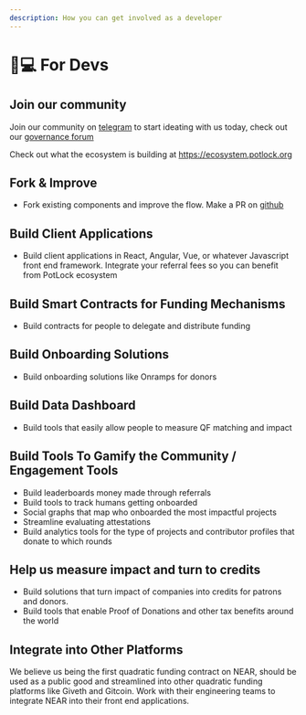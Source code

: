 ```yaml
---
description: How you can get involved as a developer
---
```


# 👩💻 For Devs

## Join our community&#x20;

Join our community on [telegram](https://potlock.org/community) to start ideating with us today, check out our [governance forum ](https://potlock.org/gov)

Check out what the ecosystem is building at [https://ecosystem.potlock.org ](https://ecosystem.potlock.org)

## Fork & Improve

* Fork existing components and improve the flow. Make a PR on [github](https://github.com/PotLock/bos-app)

## Build Client Applications

* Build client applications in React, Angular, Vue, or whatever Javascript front end framework. Integrate your referral fees so you can benefit from PotLock ecosystem

## Build Smart Contracts for Funding Mechanisms

* Build contracts for people to delegate and distribute funding&#x20;



## Build Onboarding Solutions

* Build onboarding solutions like Onramps for donors

## Build Data Dashboard

* Build tools that easily allow people to measure QF matching and impact

## Build Tools To Gamify the Community / Engagement Tools

* Build leaderboards money made through referrals
* Build tools to track humans getting onboarded
* Social graphs that map who onboarded the most impactful projects
* Streamline evaluating attestations
* Build analytics tools for the type of projects and contributor profiles that donate to which rounds

## Help us measure impact and turn to credits

* Build solutions that turn impact of companies into credits for patrons and donors.&#x20;
* Build tools that enable Proof of Donations and other tax benefits around the world

## Integrate into Other Platforms

We believe us being the first quadratic funding contract on NEAR, should be used as a public good and streamlined into other quadratic funding platforms like Giveth and Gitcoin. Work with their engineering teams to integrate NEAR into their front end applications.&#x20;

